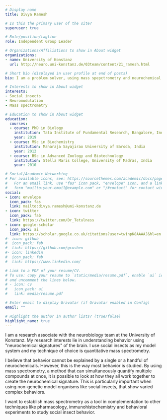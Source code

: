```yaml
---
# Display name
title: Divya Ramesh

# Is this the primary user of the site?
superuser: true

# Role/position/tagline
role: Independent Group Leader

# Organizations/Affiliations to show in About widget
organizations:
- name: University of Konstanz
  url: http://neuro.uni-konstanz.de/03team/content/21_ramesh.html

# Short bio (displayed in user profile at end of posts)
bio: I am a problem solver, using mass spepctrometry and neurochemical signatures to understand the behavior of insects.

# Interests to show in About widget
interests:
- Social insects
- Neuromodulation
- Mass spectrometry

# Education to show in About widget
education:
  courses:
  - course: PhD in Biology
    institution: Tata Institute of Fundamental Research, Bangalore, India
    year: 2019
  - course: MSc in Biochemistry
    institution: Maharaja Sayajirao University of Baroda, India
    year: 2012
  - course: BSc in Advanced Zoology and Biotechnology
    institution: Stella Maris College, University of Madras, India
    year: 2010

# Social/Academic Networking
# For available icons, see: https://sourcethemes.com/academic/docs/page-builder/#icons
#   For an email link, use "fas" icon pack, "envelope" icon, and a link in the
#   form "mailto:your-email@example.com" or "/#contact" for contact widget.
social:
- icon: envelope
  icon_pack: fas
  link: mailto:divya.ramesh@uni-konstanz.de
- icon: twitter
  icon_pack: fab
  link: https://twitter.com/Dr_Tetulness
- icon: google-scholar
  icon_pack: ai
  link: https://scholar.google.co.uk/citations?user=tw1npK8AAAAJ&hl=en
#- icon: github
#  icon_pack: fab
#  link: https://github.com/gcushen
#- icon: linkedin
#  icon_pack: fab
#  link: https://www.linkedin.com/

# Link to a PDF of your resume/CV.
# To use: copy your resume to `static/media/resume.pdf`, enable `ai` icons in `params.toml`, 
# and uncomment the lines below.
# - icon: cv
#   icon_pack: ai
#   link: media/resume.pdf

# Enter email to display Gravatar (if Gravatar enabled in Config)
email: ""

# Highlight the author in author lists? (true/false)
highlight_name: true
---
```


I am a research associate with the neurobiology team at the University of Konstanz. My research interests lie in understanding behavior using "neurochemical signatures" of the brain. I use social insects as my model system and my technique of choice is quantitative mass spectrometry. 

I believe that behavior cannot be explained by a single or a handful of neurochemicals. However, this is the way most behavior is studied. By using mass spectrometry, a method that can simultaneously quantify multiple compounds at once, it is possible to look at how they all work together to create the neurochemical signature. This is particularly important when using non-genetic model organisms like social insects, that show varied complex behaviors.

I want to establish mass spectrometry as a tool in complementation to other techniques like pharmacology, immunohistochemistry and behavioral experiments to study social insect behavior.
